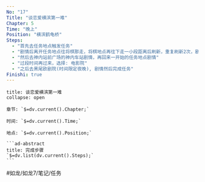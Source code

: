 ```yaml
---
No: "17"
Title: "谈恋爱横滨第一难"
Chapter: 5
Time: "晚上"
Position: "横滨鹤龟桥"
Steps:
  - "首先去任务地点触发任务"
  - "剧情后离开任务地点往将棋那走，将棋地点再往下走一小段距离后刷新，重复刷新2次，剧情选择: 衣服"
  - "然后去神内站前广场的神内车站剧情，再回来一开始的任务地点剧情"
  - "过段时间再过来，选择: 电影院"
  - "之后去黑尾欧剧院(时间限定夜晚), 剧情然后完成任务"
Finishi: true
---
```

````ad-question
title: 谈恋爱横滨第一难
collapse: open

章节: `$=dv.current().Chapter;`

时间: `$=dv.current().Time;`

地点: `$=dv.current().Position;`

```ad-abstract
title: 完成步骤
`$=dv.list(dv.current().Steps);`
```
````

#如龙/如龙7/笔记/任务 